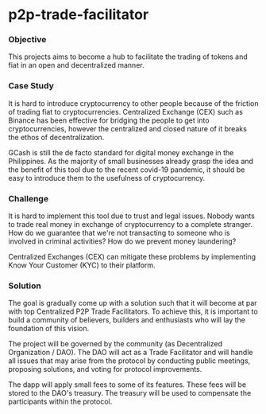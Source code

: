 # p2p-trade-facilitator

### Objective

This projects aims to become a hub to facilitate the trading of tokens and fiat in an open and decentralized manner.

### Case Study

It is hard to introduce cryptocurrency to other people because of the friction of trading fiat to cryptocurrencies. Centralized Exchange (CEX) such as Binance has been effective for bridging the people to get into cryptocurrencies, however the centralized and closed nature of it breaks the ethos of decentralization.

GCash is still the de facto standard for digital money exchange in the Philippines. As the majority of small businesses already grasp the idea and the benefit of this tool due to the recent covid-19 pandemic, it should be easy to introduce them to the usefulness of cryptocurrency.

### Challenge

It is hard to implement this tool due to trust and legal issues. Nobody wants to trade real money in exchange of cryptocurrency to a complete stranger. How do we guarantee that we're not transacting to someone who is involved in criminal activities? How do we prevent money laundering?

Centralized Exchanges (CEX) can mitigate these problems by implementing Know Your Customer (KYC) to their platform. 

### Solution

The goal is gradually come up with a solution such that it will become at par with top Centralized P2P Trade Facilitators. To achieve this, it is important to build a community of believers, builders and enthusiasts who will lay the foundation of this vision.

The project will be governed by the community (as Decentralized Organization / DAO). The DAO will act as a Trade Facilitator and will handle all issues that may arise from the protocol by conducting public meetings, proposing solutions, and voting for protocol improvements.

The dapp will apply small fees to some of its features. These fees will be stored to the DAO's treasury. The treasury will be used to compensate the participants within the protocol.
